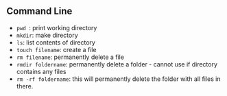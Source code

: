 ## Command Line

+ ```pwd ```: print working directory
+ ```mkdir```: make directory
+ ```ls```: list contents of directory
+ ```touch filename```: create a file
+ ```rm filename```: permanently delete a file
+ ```rmdir foldername```: permanently delete a folder - cannot use if directory contains any files
+ ```rm -rf foldername```: this will permanently delete the folder with all files in there.
